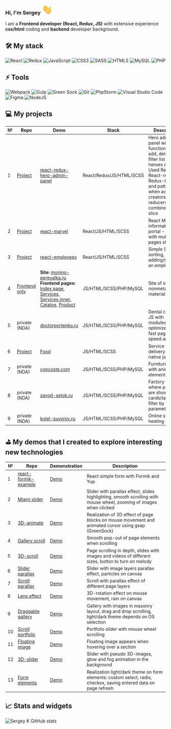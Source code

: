 ### Hi, I'm Sergey <img src="https://github.com/systemshock89/systemshock89/raw/main/img/Hi.gif" height="32">
I am a **Frontend developer (React, Redux, JS)** with extensive experience **css/html** coding and **backend** developer background.

## 🛠️ My stack

![React](https://img.shields.io/badge/react-%2361DAFB.svg?&style=for-the-badge&logo=react&logoColor=black)
![Redux](https://img.shields.io/badge/redux-%23764ABC.svg?&style=for-the-badge&logo=redux&logoColor=white)
![JavaScript](https://img.shields.io/badge/javascript-%23F7DF1E.svg?&style=for-the-badge&logo=javascript&logoColor=black)
![CSS3](https://img.shields.io/badge/css3-%231572B6.svg?&style=for-the-badge&logo=css3&logoColor=white)
![SASS](https://img.shields.io/badge/SASS-hotpink.svg?style=for-the-badge&logo=SASS&logoColor=white)
![HTML5](https://img.shields.io/badge/html5-%23E34F26.svg?&style=for-the-badge&logo=html5&logoColor=white)
![MySQL](https://img.shields.io/badge/mysql-%234479A1.svg?&style=for-the-badge&logo=mysql&logoColor=white)
![PHP](https://img.shields.io/badge/php-%23777BB4.svg?style=for-the-badge&logo=php&logoColor=white)

## ⚡ Tools
![Webpack](https://img.shields.io/badge/webpack-%238DD6F9.svg?style=for-the-badge&logo=webpack&logoColor=black)
![Gulp](https://img.shields.io/badge/GULP-%23CF4647.svg?style=for-the-badge&logo=gulp&logoColor=white)
![Green Sock](https://img.shields.io/badge/greensock-%2388CE02.svg?&style=for-the-badge&logo=greensock&logoColor=black)
![Git](https://img.shields.io/badge/git-%23F05033.svg?style=for-the-badge&logo=git&logoColor=white)
![PhpStorm](https://img.shields.io/badge/phpstorm-%23000000.svg?&style=for-the-badge&logo=phpstorm&logoColor=white)
![Visual Studio Code](https://img.shields.io/badge/Visual%20Studio%20Code-0078d7.svg?style=for-the-badge&logo=visual-studio-code&logoColor=white)
![Figma](https://img.shields.io/badge/figma-%23F24E1E.svg?style=for-the-badge&logo=figma&logoColor=white)
![NodeJS](https://img.shields.io/badge/node.js-%23339933.svg?&style=for-the-badge&logo=node.js&logoColor=white)

## 💻 My projects
| № | Repo | Demo | Stack | Description |
| -- | -- | -- | -- | -- |
| 1 | [Project](https://github.com/systemshock89/react-redux-hero-admin-panel) | [react-redux-hero-admin-panel](https://systemshock89.github.io/react-redux-hero-admin-panel/) | React/Redux/JS/HTML/SCSS | Hero admin panel with functions show, add, delete and filter list of heroes in DB.<br> Used React, React-redux, Redux-toolkit and pattern when action creators and reducers combined in slice |
| 2 | [Project](https://github.com/systemshock89/react-marvel) | [react-marvel](https://systemshock89.github.io/react-marvel/) | React/JS/HTML/SCSS | React Marvel information portal - SPA with multiple pages structure |
| 3 | [Project](https://github.com/systemshock89/react-employees) | [react-employees](https://systemshock89.github.io/react-employees/) | React/JS/HTML/SCSS | Simple SPA with sorting, adding/removing an employee |
| 4 | [Frontend only](https://github.com/systemshock89/monino-frontend) | **Site:** [monino-perevalka.ru](https://monino-perevalka.ru/) <br> **Frontend pages:** [Index page](https://systemshock89.github.io/monino-frontend/), [Services](https://systemshock89.github.io/monino-frontend/services.html), [Services inner](https://systemshock89.github.io/monino-frontend/services-inner.html), [Catalog](https://systemshock89.github.io/monino-frontend/catalog.html), [Product](https://systemshock89.github.io/monino-frontend/product.html) | JS/HTML/SCSS/PHP/MySQL | Site of sale nonmetallic materials |
| 5 | private (NDA) | [doctorportenko.ru](http://doctorportenko.ru/) | JS/HTML/SCSS/PHP/MySQL | Dental clinic,<br> JS with modules, optimized for fast page load speed and SEO |
| 6 | [Project](https://github.com/systemshock89/js-app-food) | [Food](https://systemshock89.github.io/js-app-food/) | JS/HTML/SCSS | Service food delivery on native js |
| 7 | private (NDA) | [concoste.com](https://concoste.com/) | JS/HTML/SCSS/PHP/MySQL | Furniture catalog with animated elements |
| 8 | private (NDA) | [zavod-setok.ru](https://zavod-setok.ru/) | JS/HTML/SCSS/PHP/MySQL | Factory catalog, where products are shown as cards/table with filter by parameters |
| 9 | private (NDA) | [kotel-suvorov.ru](https://kotel-suvorov.ru/) | JS/HTML/SCSS/PHP/MySQL | Online store of heating boilers |

## ⛳️  My demos that I created to explore interesting new technologies

| № | Repo | Demonstration | Description |
| -- | -- | -- | -- |
| 1 | [react-formik-example](https://github.com/systemshock89/react-formik-example) | [Demo](https://systemshock89.github.io/react-formik-example/) | React simple form with Formik and Yup |
| 2 | [Miami slider](https://github.com/systemshock89/demo-miami-slider) | [Demo](https://systemshock89.github.io/demo-miami-slider/) | Slider with parallax effect, slides highlighting, smooth scrolling with mouse wheel, zooming of images when clicked |
| 3 | [3D-animate](https://github.com/systemshock89/demo-3d-animate) | [Demo](https://systemshock89.github.io/demo-3d-animate/) | Realization of 3D effect of page blocks on mouse movement and animated cursor using gsap (GreenSock) |
| 4 | [Gallery scroll](https://github.com/systemshock89/demo-gallery-scroll) | [Demo](https://systemshock89.github.io/demo-gallery-scroll/) | Smooth pop-out of page elements when scrolling |
| 5 | [3D-scroll](https://github.com/systemshock89/demo-3d-scroll) | [Demo](https://systemshock89.github.io/demo-3d-scroll/) | Page scrolling in depth, slides with images and videos of different sizes, button to turn on melody |
| 6 | [Slider parallax](https://github.com/systemshock89/demo-slider-parallax) | [Demo](https://systemshock89.github.io/demo-slider-parallax/) | Slider with image layers parallax effect, particles on canvas |
| 7 | [Scroll parallax](https://github.com/systemshock89/demo-scroll-parallax) | [Demo](https://systemshock89.github.io/demo-scroll-parallax/) | Scroll with parallax effect of different page layers |
| 8 | [Lens effect](https://github.com/systemshock89/demo-lens-effect) | [Demo](https://systemshock89.github.io/demo-lens-effect/) | 3D-rotation effect on mouse movement, rain on canvas |
| 9 | [Draggable gallery](https://github.com/systemshock89/demo-draggable-gallery) | [Demo](https://systemshock89.github.io/demo-draggable-gallery/) | Gallery with images in masonry layout, drag and drop scrolling, light/dark theme depends on OS selection |
| 10 | [Scroll portfolio](https://github.com/systemshock89/demo-scroll-portfolio) | [Demo](https://systemshock89.github.io/demo-scroll-portfolio/) | Portfolio slider with mouse wheel scrolling |
| 11 | [Floating image](https://github.com/systemshock89/demo-floating-image) | [Demo](https://systemshock89.github.io/demo-floating-image/) | Floating image appears when hovering over a section |
| 12 | [3D-slider](https://github.com/systemshock89/demo-3d-slider) | [Demo](https://systemshock89.github.io/demo-3d-slider/) | Slider with pseudo 3D-images, glow and fog animation in the background |
| 13 | [Form elements](https://github.com/systemshock89/demo-form-elements/) | [Demo](https://systemshock89.github.io/demo-form-elements/) | Realization light/dark theme on form elements: custom select, radio, checkox, saving entered data on page refresh |

## 📈 Stats and widgets

![Sergey K GitHub stats](https://github-readme-stats.vercel.app/api?username=systemshock89&show_icons=true&theme=catppuccin_latte )

<!--
**systemshock89/systemshock89** is a ✨ _special_ ✨ repository because its `README.md` (this file) appears on your GitHub profile.

Here are some ideas to get you started:

- 🔭 I’m currently working on ...
- 🌱 I’m currently learning ...
- 👯 I’m looking to collaborate on ...
- 🤔 I’m looking for help with ...
- 💬 Ask me about ...
- 📫 How to reach me: ...
- 😄 Pronouns: ...
- ⚡ Fun fact: ...
-->
